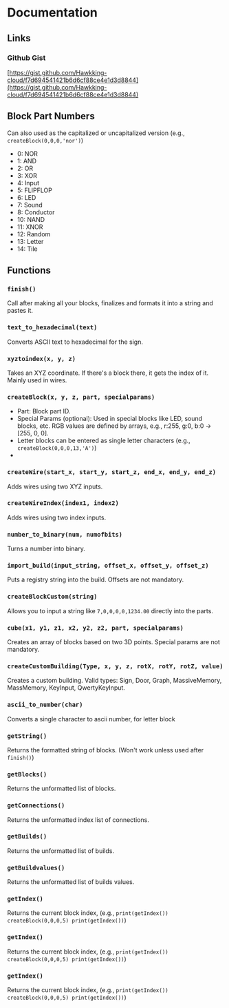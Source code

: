 # Documentation

## Links

### Github Gist
[https://gist.github.com/Hawkking-cloud/f7d694541421b6d6cf88ce4e1d3d8844](https://gist.github.com/Hawkking-cloud/f7d694541421b6d6cf88ce4e1d3d8844)

## Block Part Numbers

Can also used as the capitalized or uncapitalized version  (e.g., `createBlock(0,0,0,'nor')`)
- 0: NOR
- 1: AND
- 2: OR
- 3: XOR
- 4: Input
- 5: FLIPFLOP
- 6: LED
- 7: Sound
- 8: Conductor
- 10: NAND
- 11: XNOR
- 12: Random
- 13: Letter
- 14: Tile

## Functions

### `finish()`
Call after making all your blocks, finalizes and formats it into a string and pastes it.

### `text_to_hexadecimal(text)`
Converts ASCII text to hexadecimal for the sign.

### `xyztoindex(x, y, z)`
Takes an XYZ coordinate. If there's a block there, it gets the index of it. Mainly used in wires.

### `createBlock(x, y, z, part, specialparams)`
- Part: Block part ID.
- Special Params (optional): Used in special blocks like LED, sound blocks, etc. RGB values are defined by arrays, e.g., r:255, g:0, b:0 → [255, 0, 0].
- Letter blocks can be entered as single letter characters (e.g., `createBlock(0,0,0,13,'A')`)
- 

### `createWire(start_x, start_y, start_z, end_x, end_y, end_z)`
Adds wires using two XYZ inputs.

### `createWireIndex(index1, index2)`
Adds wires using two index inputs.

### `number_to_binary(num, numofbits)`
Turns a number into binary.

### `import_build(input_string, offset_x, offset_y, offset_z)`
Puts a registry string into the build. Offsets are not mandatory.

### `createBlockCustom(string)`
Allows you to input a string like `7,0,0,0,0,1234.00` directly into the parts.

### `cube(x1, y1, z1, x2, y2, z2, part, specialparams)`
Creates an array of blocks based on two 3D points. Special params are not mandatory.

### `createCustomBuilding(Type, x, y, z, rotX, rotY, rotZ, value)`
Creates a custom building. Valid types: Sign, Door, Graph, MassiveMemory, MassMemory, KeyInput, QwertyKeyInput.

### `ascii_to_number(char)`
Converts a single character to ascii number, for letter block

### `getString()`
Returns the formatted string of blocks. (Won't work unless used after `finish()`)

### `getBlocks()`
Returns the unformatted list of blocks.

### `getConnections()`
Returns the unformatted index list of connections.

### `getBuilds()`
Returns the unformatted list of builds.

### `getBuildvalues()`
Returns the unformatted list of builds values.

### `getIndex()`
Returns the current block index, (e.g., `print(getIndex()) createBlock(0,0,0,5) print(getIndex())`)

### `getIndex()`
Returns the current block index, (e.g., `print(getIndex()) createBlock(0,0,0,5) print(getIndex())`)

### `getIndex()`
Returns the current block index, (e.g., `print(getIndex()) createBlock(0,0,0,5) print(getIndex())`)
